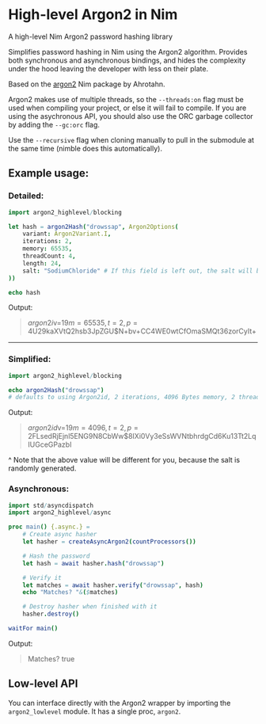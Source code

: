 # High-level Argon2 in Nim
A high-level Nim Argon2 password hashing library

Simplifies password hashing in Nim using the Argon2 algorithm.
Provides both synchronous and asynchronous bindings, and hides the complexity under the hood leaving the developer with less on their plate.

Based on the [argon2](https://github.com/Ahrotahn/argon2) Nim package by Ahrotahn.

Argon2 makes use of multiple threads, so the `--threads:on` flag must be used when compiling your project, or else it will fail to compile.
If you are using the asychronous API, you should also use the ORC garbage collector by adding the `--gc:orc` flag.

Use the `--recursive` flag when cloning manually to pull in the submodule at the same time (nimble does this automatically).  

Example usage:
---
### Detailed:
```nim
import argon2_highlevel/blocking

let hash = argon2Hash("drowssap", Argon2Options(
    variant: Argon2Variant.I,
    iterations: 2,
    memory: 65535,
    threadCount: 4,
    length: 24,
    salt: "SodiumChloride" # If this field is left out, the salt will be randomly generated
))

echo hash
```
Output:
> $argon2i$v=19$m=65535,t=2,p=4$U29kaXVtQ2hsb3JpZGU$N+bv+CC4WE0wtCfOmaSMQt36zorCyIt+

---
### Simplified:
```nim
import argon2_highlevel/blocking

echo argon2Hash("drowssap")
# defaults to using Argon2id, 2 iterations, 4096 Bytes memory, 2 threads, 32byte hash length, 16 byte salt
```
Output:
> $argon2id$v=19$m=4096,t=2,p=2$FLsedRjEjnl5ENG9N8CbWw$8IXi0Vy3eSsWVNtbhrdgCd6Ku13Tt2LqIUGceGPazbI

^ Note that the above value will be different for you, because the salt is randomly generated.

### Asynchronous:

```nim
import std/asyncdispatch
import argon2_highlevel/async

proc main() {.async.} =
    # Create async hasher
    let hasher = createAsyncArgon2(countProcessors())

    # Hash the password
    let hash = await hasher.hash("drowssap")

    # Verify it
    let matches = await hasher.verify("drowssap", hash)
    echo "Matches? "&($matches)

    # Destroy hasher when finished with it
    hasher.destroy()

waitFor main()
```
Output:
> Matches? true

## Low-level API

You can interface directly with the Argon2 wrapper by importing the `argon2_lowlevel` module. It has a single proc, `argon2`.